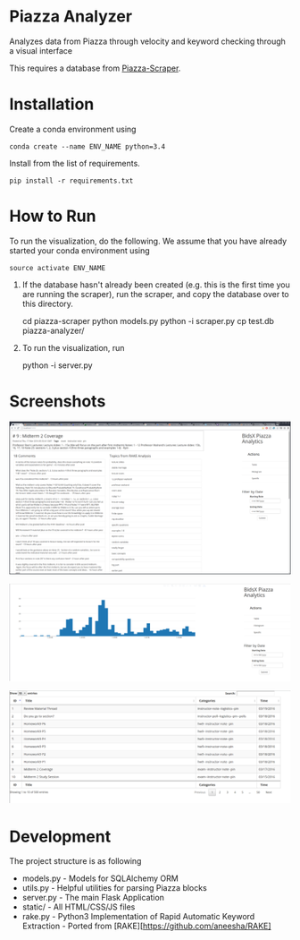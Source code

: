 # Piazza Analyzer

Analyzes data from Piazza through velocity and keyword checking through a 
visual interface

This requires a database from [Piazza-Scraper](https://github.com/bidsX/piazza-scraper).

# Installation

Create a conda environment using

	conda create --name ENV_NAME python=3.4

Install from the list of requirements.


	pip install -r requirements.txt

# How to Run

To run the visualization, do the following. We assume that you have already started your conda environment using

	source activate ENV_NAME

1) If the database hasn't already been created (e.g. this is the first time you are running the scraper), run the scraper, and copy the database over to this directory.
	
	cd piazza-scraper
	python models.py
	python -i scraper.py
	cp test.db piazza-analyzer/

2) To run the visualization, run

	python -i server.py


# Screenshots

![Post Analysis](/screenshots/singlepost.png?raw=true "Post Analysis")

![Histogram](/screenshots/histogram.png?raw=true "Histogram")

![Table View](/screenshots/table.png?raw=true "Table View")

# Development

The project structure is as following

- models.py - Models for SQLAlchemy ORM
- utils.py  - Helpful utilities for parsing Piazza blocks
- server.py - The main Flask Application
- static/ 	- All HTML/CSS/JS files
- rake.py   - Python3 Implementation of  Rapid Automatic Keyword Extraction - Ported from [RAKE][https://github.com/aneesha/RAKE]

